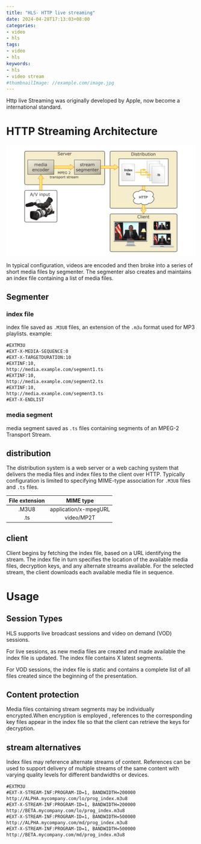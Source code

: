 ```yaml
---
title: "HLS- HTTP live streaming"
date: 2024-04-28T17:13:03+08:00
categories:
- video
- hls
tags:
- video
- hls
keywords:
- hls
- video stream
#thumbnailImage: //example.com/image.jpg
---
```

Http live Streaming was originally developed by Apple, now become a international standard.
<!--more-->

# HTTP Streaming Architecture

![architecture](images/image.png)

In typical configuration, videos are encoded and then broke into a series of short media files by segmenter.
The segmenter also creates and maintains an index file containing a list of media files.

## Segmenter

### index file 
index file saved as `.M3U8` files, an extension of the `.m3u` format used for MP3 playlists.
example:
```
#EXTM3U
#EXT-X-MEDIA-SEQUENCE:0
#EXT-X-TARGETDURATION:10
#EXTINF:10,
http://media.example.com/segment1.ts
#EXTINF:10,
http://media.example.com/segment2.ts
#EXTINF:10,
http://media.example.com/segment3.ts
#EXT-X-ENDLIST
```

### media segment
media segment saved as `.ts` files containing segments of an MPEG-2 Transport Stream.

## distribution 

The distribution system is a web server or a web caching system that delivers the media files and index files to the client over HTTP. Typically configuration is limited to specifying MIME-type association for `.M3U8` files and `.ts` files.

| File extension |       MIME type       |
| :------------: | :-------------------: |
|     .M3U8      | application/x-mpegURL |
|      .ts       |      video/MP2T       |


## client
Client begins by fetching the index file, based on a URL identifying the stream. The index file in turn specifies the location of the available media files, decryption keys, and any alternate streams available. For the selected stream, the client downloads each available media file in sequence.

# Usage

## Session Types
HLS supports live broadcast sessions and video on demand (VOD) sessions.

For live sessions, as new media files are created and made available the index file is updated. The index file contains X latest segments.

For VOD sessions, the index file is static and contains a complete list of all files created since the beginning of the presentation.

## Content protection

Media files containing stream segments may be individually encrypted.When encryption is employed , references to the corresponding key files appear in the index file so that the client can retrieve the keys for decryption.

## stream alternatives
Index files may reference alternate streams of content. References can be used to support delivery of multiple streams of the same content with varying quality levels for different bandwidths or devices.

```
#EXTM3U
#EXT-X-STREAM-INF:PROGRAM-ID=1, BANDWIDTH=200000
http://ALPHA.mycompany.com/lo/prog_index.m3u8
#EXT-X-STREAM-INF:PROGRAM-ID=1, BANDWIDTH=200000
http://BETA.mycompany.com/lo/prog_index.m3u8
#EXT-X-STREAM-INF:PROGRAM-ID=1, BANDWIDTH=500000
http://ALPHA.mycompany.com/md/prog_index.m3u8
#EXT-X-STREAM-INF:PROGRAM-ID=1, BANDWIDTH=500000
http://BETA.mycompany.com/md/prog_index.m3u8
```



